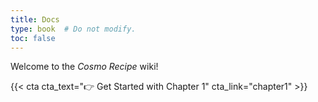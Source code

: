 ```yaml
---
title: Docs
type: book  # Do not modify.
toc: false
---
```


Welcome to the _Cosmo Recipe_ wiki!

{{< cta cta_text="👉 Get Started with Chapter 1" cta_link="chapter1" >}}
